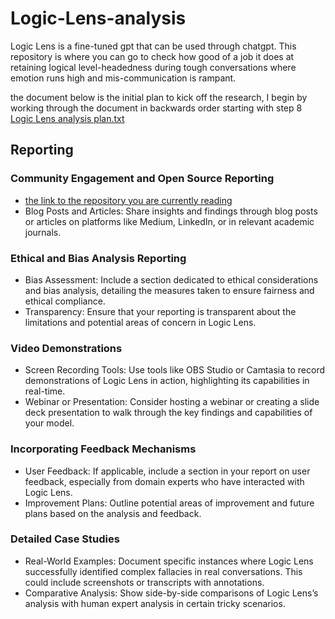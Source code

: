 # Logic-Lens-analysis
Logic Lens is a fine-tuned gpt that can be used through chatgpt. This repository is where you can go to check how good of a job it does at retaining logical level-headedness during tough conversations where emotion runs high and mis-communication is rampant.

the document below is the initial plan to kick off the research, I begin by working through the document in backwards order starting with step 8
[Logic Lens analysis plan.txt](https://github.com/Yearbook-enzyme/Logic-Lens-analysis/files/13928642/Logic.Lens.analysis.plan.txt)

## Reporting
### Community Engagement and Open Source Reporting
- [the link to the repository you are currently reading](https://github.com/Yearbook-enzyme/Logic-Lens-analysis)
- Blog Posts and Articles: Share insights and findings through blog posts or articles on platforms like Medium, LinkedIn, or in relevant academic journals.

### Ethical and Bias Analysis Reporting
- Bias Assessment: Include a section dedicated to ethical considerations and bias analysis, detailing the measures taken to ensure fairness and ethical compliance.
- Transparency: Ensure that your reporting is transparent about the limitations and potential areas of concern in Logic Lens.

### Video Demonstrations
- Screen Recording Tools: Use tools like OBS Studio or Camtasia to record demonstrations of Logic Lens in action, highlighting its capabilities in real-time.
- Webinar or Presentation: Consider hosting a webinar or creating a slide deck presentation to walk through the key findings and capabilities of your model.

### Incorporating Feedback Mechanisms
- User Feedback: If applicable, include a section in your report on user feedback, especially from domain experts who have interacted with Logic Lens.
- Improvement Plans: Outline potential areas of improvement and future plans based on the analysis and feedback.

### Detailed Case Studies
- Real-World Examples: Document specific instances where Logic Lens successfully identified complex fallacies in real conversations. This could include screenshots or transcripts with annotations.
- Comparative Analysis: Show side-by-side comparisons of Logic Lens’s analysis with human expert analysis in certain tricky scenarios.
